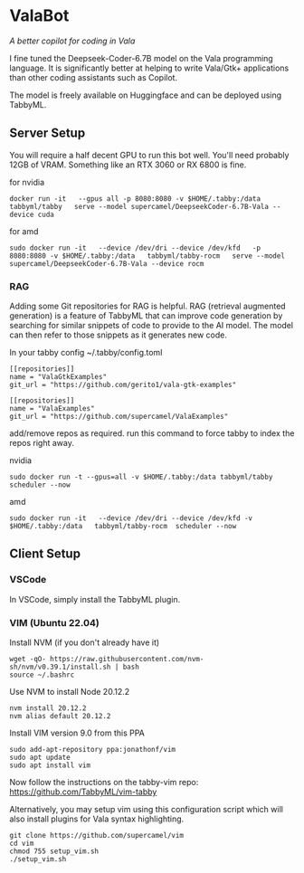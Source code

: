 # ValaBot

*A better copilot for coding in Vala*

I fine tuned the Deepseek-Coder-6.7B model on the Vala programming language. It is significantly better at helping to write Vala/Gtk+ applications than other coding assistants such as Copilot. 

The model is freely available on Huggingface and can be deployed using TabbyML. 

## Server Setup 

You will require a half decent GPU to run this bot well. You'll need probably 12GB of VRAM. Something like an RTX 3060 or RX 6800 is fine. 

for nvidia

```
docker run -it   --gpus all -p 8080:8080 -v $HOME/.tabby:/data   tabbyml/tabby   serve --model supercamel/DeepseekCoder-6.7B-Vala --device cuda
```


for amd
```
sudo docker run -it   --device /dev/dri --device /dev/kfd   -p 8080:8080 -v $HOME/.tabby:/data   tabbyml/tabby-rocm   serve --model supercamel/DeepseekCoder-6.7B-Vala --device rocm
```

### RAG

Adding some Git repositories for RAG is helpful. RAG (retrieval augmented generation) is a feature of TabbyML that can improve code generation by searching for similar snippets of code to provide to the AI model. 
The model can then refer to those snippets as it generates new code.

In your tabby config 
~/.tabby/config.toml

```
[[repositories]]
name = "ValaGtkExamples"
git_url = "https://github.com/gerito1/vala-gtk-examples"

[[repositories]]
name = "ValaExamples"
git_url = "https://github.com/supercamel/ValaExamples"
```

add/remove repos as required. run this command to force tabby to index the repos right away. 

nvidia
```
sudo docker run -t --gpus=all -v $HOME/.tabby:/data tabbyml/tabby scheduler --now
```

amd
```
sudo docker run -it   --device /dev/dri --device /dev/kfd -v $HOME/.tabby:/data   tabbyml/tabby-rocm  scheduler --now
```

## Client Setup

### VSCode

In VSCode, simply install the TabbyML plugin. 

### VIM (Ubuntu 22.04)

Install NVM (if you don't already have it)
```
wget -qO- https://raw.githubusercontent.com/nvm-sh/nvm/v0.39.1/install.sh | bash
source ~/.bashrc
```

Use NVM to install Node 20.12.2
```
nvm install 20.12.2
nvm alias default 20.12.2
```

Install VIM version 9.0 from this PPA

```
sudo add-apt-repository ppa:jonathonf/vim
sudo apt update
sudo apt install vim
```

Now follow the instructions on the tabby-vim repo: https://github.com/TabbyML/vim-tabby

Alternatively, you may setup vim using this configuration script which will also install plugins for Vala syntax highlighting. 

```
git clone https://github.com/supercamel/vim
cd vim
chmod 755 setup_vim.sh
./setup_vim.sh
```
